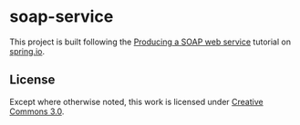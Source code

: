 # soap-service

This project is built following the [Producing a SOAP web service](https://spring.io/guides/gs/producing-web-service/) tutorial on [spring.io](https://spring.io/).


## License
Except where otherwise noted, this work is licensed under [Creative Commons 3.0](http://creativecommons.org/licenses/by-nd/3.0/).
